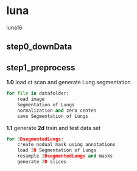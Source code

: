 # luna
luna16 
## step0_downData
## step1_preprocess
**1.0** load ct scan and generate Lung segmentation
```python 
for file in datafolder:
	read image
	Segmentation of Lungs
	normalization and zero centen
	save Segmentation of Lungs
```
**1.1** generate **2d** train and test data set
```python
for 3DsegmentedLungs:
	create nodual mask using annotations
	load 3D Segmentation of Lungs
	resample 3DsegmentedLungs and masks
	generate 2D slices
```